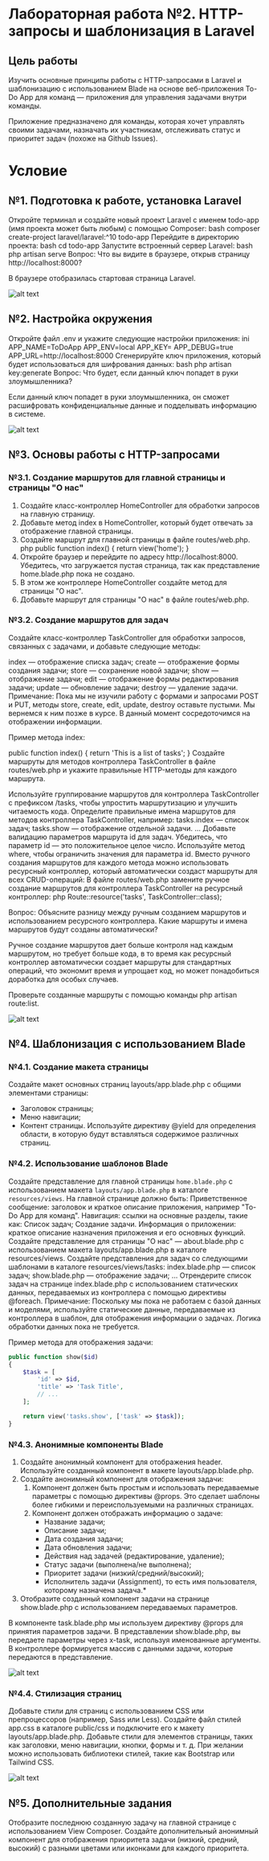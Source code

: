 # Лабораторная работа №2. HTTP-запросы и шаблонизация в Laravel

## Цель работы

Изучить основные принципы работы с HTTP-запросами в Laravel и шаблонизацию с использованием Blade на основе веб-приложения To-Do App для команд — приложения для управления задачами внутри команды.

Приложение предназначено для команды, которая хочет управлять своими задачами, назначать их участникам, отслеживать статус и приоритет задач (похоже на Github Issues).

# Условие
## №1. Подготовка к работе, установка Laravel
Откройте терминал и создайте новый проект Laravel с именем todo-app (имя проекта может быть любым) с помощью Composer: bash composer create-project laravel/laravel:^10 todo-app
Перейдите в директорию проекта: bash cd todo-app
Запустите встроенный сервер Laravel: bash php artisan serve Вопрос: Что вы видите в браузере, открыв страницу http://localhost:8000?

В браузере отобразилась стартовая страница Laravel.

![alt text](image.png)

## №2. Настройка окружения
Откройте файл .env и укажите следующие настройки приложения: ini APP_NAME=ToDoApp APP_ENV=local APP_KEY= APP_DEBUG=true APP_URL=http://localhost:8000
Сгенерируйте ключ приложения, который будет использоваться для шифрования данных: bash php artisan key:generate Вопрос: Что будет, если данный ключ попадет в руки злоумышленника?

Если данный ключ попадет в руки злоумышленника, он сможет расшифровать конфиденциальные данные и подделывать информацию в системе.

![alt text](image-1.png)

## №3. Основы работы с HTTP-запросами

### №3.1. Создание маршрутов для главной страницы и страницы "О нас"

1. Создайте класс-контроллер HomeController для обработки запросов на главную страницу.
2. Добавьте метод index в HomeController, который будет отвечать за отображение главной страницы.
3. Создайте маршрут для главной страницы в файле routes/web.php. php public function index() { return view('home'); }
4. Откройте браузер и перейдите по адресу http://localhost:8000. Убедитесь, что загружается пустая страница, так как представление home.blade.php пока не создано.
5. В этом же контроллере HomeController создайте метод для страницы "О нас".
6. Добавьте маршрут для страницы "О нас" в файле routes/web.php.

### №3.2. Создание маршрутов для задач
Создайте класс-контроллер TaskController для обработки запросов, связанных с задачами, и добавьте следующие методы:

index — отображение списка задач;
create — отображение формы создания задачи;
store — сохранение новой задачи;
show — отображение задачи;
edit — отображение формы редактирования задачи;
update — обновление задачи;
destroy — удаление задачи.
Примечание: Пока мы не изучили работу с формами и запросами POST и PUT, методы store, create, edit, update, destroy оставьте пустыми. Мы вернемся к ним позже в курсе. В данный момент сосредоточимся на отображении информации.

Пример метода index:

public function index()
{
   return 'This is a list of tasks';
}
Создайте маршруты для методов контроллера TaskController в файле routes/web.php и укажите правильные HTTP-методы для каждого маршрута.

Используйте группирование маршрутов для контроллера TaskController с префиксом /tasks, чтобы упростить маршрутизацию и улучшить читаемость кода.
Определите правильные имена маршрутов для методов контроллера TaskController, например:
tasks.index — список задач;
tasks.show — отображение отдельной задачи.
...
Добавьте валидацию параметров маршрута id для задач. Убедитесь, что параметр id — это положительное целое число. Используйте метод where, чтобы ограничить значения для параметра id.
Вместо ручного создания маршрутов для каждого метода можно использовать ресурсный контроллер, который автоматически создаст маршруты для всех CRUD-операций:
В файле routes/web.php замените ручное создание маршрутов для контроллера TaskController на ресурсный контроллер: php Route::resource('tasks', TaskController::class);

Вопрос: Объясните разницу между ручным созданием маршрутов и использованием ресурсного контроллера. Какие маршруты и имена маршрутов будут созданы автоматически?

Ручное создание маршрутов дает больше контроля над каждым маршрутом, но требует больше кода, в то время как ресурсный контроллер автоматически создает маршруты для стандартных операций, что экономит время и упрощает код, но может понадобиться доработка для особых случаев.

Проверьте созданные маршруты с помощью команды php artisan route:list.

![alt text](image-2.png)


## №4. Шаблонизация с использованием Blade
### №4.1. Создание макета страницы
Создайте макет основных страниц layouts/app.blade.php с общими элементами страницы:
* Заголовок страницы;
* Меню навигации;
* Контент страницы.
Используйте директиву @yield для определения области, в которую будут вставляться содержимое различных страниц.

### №4.2. Использование шаблонов Blade
Создайте представление для главной страницы `home.blade.php` с использованием макета `layouts/app.blade.php` в каталоге `resources/views`.
На главной странице должно быть:
Приветственное сообщение: заголовок и краткое описание приложения, например "To-Do App для команд".
Навигация: ссылки на основные разделы, такие как:
Список задач;
Создание задачи.
Информация о приложении: краткое описание назначения приложения и его основных функций.
Создайте представление для страницы "О нас" — about.blade.php с использованием макета layouts/app.blade.php в каталоге resources/views.
Создайте представления для задач со следующими шаблонами в каталоге resources/views/tasks:
index.blade.php — список задач;
show.blade.php — отображение задачи;
...
Отрендерите список задач на странице index.blade.php с использованием статических данных, передаваемых из контроллера с помощью директивы @foreach.
Примечание: Поскольку мы пока не работаем с базой данных и моделями, используйте статические данные, передаваемые из контроллера в шаблон, для отображения информации о задачах. Логика обработки данных пока не требуется.

Пример метода для отображения задачи:
```php
public function show($id)
{
    $task = [
        'id' => $id,
        'title' => 'Task Title',
        // ...
    ];

    return view('tasks.show', ['task' => $task]);
}
```

### №4.3. Анонимные компоненты Blade

1. Создайте анонимный компонент для отображения header. Используйте созданный компонент в макете layouts/app.blade.php.
2. Создайте анонимный компонент для отображения задачи:
    1. Компонент должен быть простым и использовать передаваемые параметры с помощью директивы @props. Это сделает шаблоны более гибкими и переиспользуемыми на различных страницах.
    2. Компонент должен отображать информацию о задаче:
        * Название задачи;
        * Описание задачи;
        * Дата создания задачи;
        * Дата обновления задачи;
        * Действия над задачей (редактирование, удаление);
        * Статус задачи (выполнена/не выполнена);
        * Приоритет задачи (низкий/средний/высокий);
        * Исполнитель задачи (Assignment), то есть имя пользователя, которому назначена задача.*
3. Отобразите созданный компонент задачи на странице show.blade.php с использованием передаваемых параметров.

В компоненте task.blade.php мы используем директиву @props для принятия параметров задачи.
В представлении show.blade.php, вы передаете параметры через x-task, используя именованные аргументы.
В контроллере формируется массив с данными задачи, которые передаются в представление.

![alt text](image-3.png)

### №4.4. Стилизация страниц
Добавьте стили для страниц с использованием CSS или препроцессоров (например, Sass или Less).
Создайте файл стилей app.css в каталоге public/css и подключите его к макету layouts/app.blade.php.
Добавьте стили для элементов страницы, таких как заголовки, меню навигации, кнопки, формы и т. д.
При желании можно использовать библиотеки стилей, такие как Bootstrap или Tailwind CSS.

![alt text](image-4.png)

## №5. Дополнительные задания

Отобразите последнюю созданную задачу на главной странице с использованием View Composer.
Создайте дополнительный анонимный компонент для отображения приоритета задачи (низкий, средний, высокий) с разными цветами или иконками для каждого приоритета.